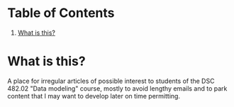 
# Table of Contents

1.  [What is this?](#org87d1464)



<a id="org87d1464"></a>

# What is this?

A place for irregular articles of possible interest to students of
the DSC 482.02 "Data modeling" course, mostly to avoid lengthy
emails and to park content that I may want to develop later on time
permitting.

